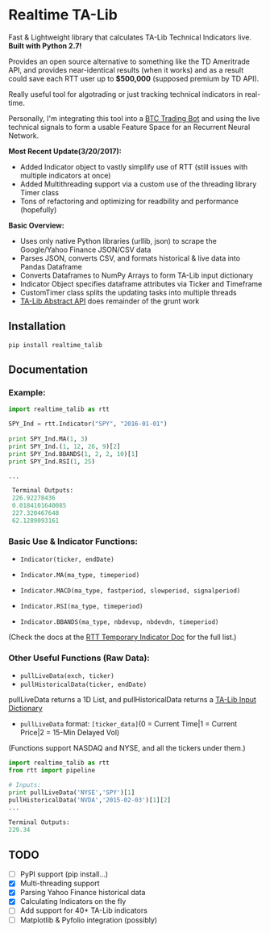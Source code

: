 # Realtime TA-Lib

Fast & Lightweight library that calculates TA-Lib Technical Indicators live. **Built with Python 2.7!**

Provides an open source alternative to something like the TD Ameritrade API, and provides near-identical
results (when it works) and as a result could save each RTT user up to **$500,000** (supposed premium by TD API).

Really useful tool for algotrading or just tracking technical indicators in real-time.

Personally, I'm integrating this tool into a [BTC Trading Bot](https://github.com/shobrook/gecko) and using the live technical signals to form a usable Feature Space for an Recurrent Neural Network.

**Most Recent Update(3/20/2017):** 
* Added Indicator object to vastly simplify use of RTT (still issues with multiple indicators at once)
* Added Multithreading support via a custom use of the threading library Timer class
* Tons of refactoring and optimizing for readbility and performance (hopefully)

**Basic Overview:**
* Uses only native Python libraries (urllib, json) to scrape the Google/Yahoo Finance JSON/CSV data
* Parses JSON, converts CSV, and formats historical & live data into Pandas Dataframe
* Converts Dataframes to NumPy Arrays to form TA-Lib input dictionary
* Indicator Object specifies dataframe attributes via Ticker and Timeframe
* CustomTimer class splits the updating tasks into multiple threads
* [TA-Lib Abstract API](https://mrjbq7.github.io/ta-lib/abstract.html) does remainder of the grunt work

## Installation
```
pip install realtime_talib
```

## Documentation

### Example:

```python
import realtime_talib as rtt

SPY_Ind = rtt.Indicator("SPY", "2016-01-01")
	
print SPY_Ind.MA(1, 3)
print SPY_Ind.(1, 12, 26, 9)[2]
print SPY_Ind.BBANDS(1, 2, 2, 10)[1]
print SPY_Ind.RSI(1, 25)

...

 Terminal Outputs:
 226.92278436
 0.0184101640085
 227.320467648
 62.1289093161
```

### Basic Use & Indicator Functions:

* `Indicator(ticker, endDate)`

* `Indicator.MA(ma_type, timeperiod)`
* `Indicator.MACD(ma_type, fastperiod, slowperiod, signalperiod)`
* `Indicator.RSI(ma_type, timeperiod)`
* `Indicator.BBANDS(ma_type, nbdevup, nbdevdn, timeperiod)`

(Check the docs at the [RTT Temporary Indicator Doc](https://shrib.com/9G1SclqXIIwm2Ep) for the full list.)

### Other Useful Functions (Raw Data):

* `pullLiveData(exch, ticker)`
* `pullHistoricalData(ticker, endDate)`

pullLiveData returns a 1D List, and pullHistoricalData returns a [TA-Lib Input Dictionary](https://mrjbq7.github.io/ta-lib/abstract.html)
* `pullLiveData` format: `[ticker_data]`(0 = Current Time|1 = Current Price|2 = 15-Min Delayed Vol)

(Functions support NASDAQ and NYSE, and all the tickers under them.)

```python
import realtime_talib as rtt
from rtt import pipeline 

# Inputs:
print pullLiveData('NYSE','SPY')[1]
pullHistoricalData('NVDA','2015-02-03')[1][2] 
...

Terminal Outputs:
229.34
```

## TODO

- [ ] PyPI support (pip install...)
- [x] Multi-threading support
- [x] Parsing Yahoo Finance historical data
- [x] Calculating Indicators on the fly
- [ ] Add support for 40+ TA-Lib indicators
- [ ] Matplotlib & Pyfolio integration (possibly)
